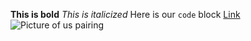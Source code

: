 **This is bold**
*This is italicized*
Here is our `code` block
[Link](http://google.com)
![Picture of us pairing](phase-0-gps-1/gps1.png)